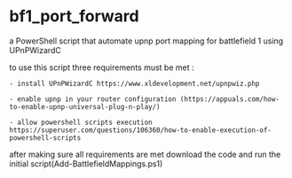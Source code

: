 # bf1_port_forward
a PowerShell script that automate upnp port mapping for battlefield 1 using UPnPWizardC 


to use this script three requirements must be met : 

    - install UPnPWizardC https://www.xldevelopment.net/upnpwiz.php
    
    - enable upnp in your router configuration (https://appuals.com/how-to-enable-upnp-universal-plug-n-play/)
    
    - allow powershell scripts execution https://superuser.com/questions/106360/how-to-enable-execution-of-powershell-scripts
    



after making sure all requirements are met download the code and run the initial script(Add-BattlefieldMappings.ps1)



